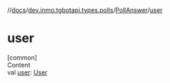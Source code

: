 //[docs](../../../index.md)/[dev.inmo.tgbotapi.types.polls](../index.md)/[PollAnswer](index.md)/[user](user.md)



# user  
[common]  
Content  
val [user](user.md): [User](../../dev.inmo.tgbotapi.types/-user/index.md)  




